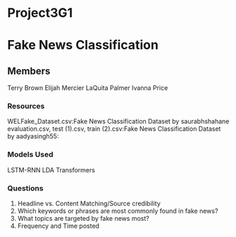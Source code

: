 # Project3G1
# Fake News Classification
## Members
Terry Brown
Elijah Mercier
LaQuita Palmer
Ivanna Price

### Resources
WELFake_Dataset.csv:Fake News Classification Dataset by saurabhshahane
evaluation.csv, test (1).csv, train (2).csv:Fake News Classification Dataset by aadyasingh55: 
### Models Used 
LSTM-RNN
LDA
Transformers

### Questions
1. Headline vs. Content Matching/Source credibility
2. Which keywords or phrases are most commonly found in fake news?
3. What topics are targeted by fake news most?
4. Frequency and Time posted
